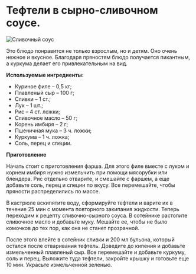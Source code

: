 # Тефтели в сырно-сливочном соусе.

![Сливочный соус](/images/Kulinar/Sous/sliv_sous_008.jpg 'Сливочный соус')

Это блюдо понравится не только взрослым, но и детям. Оно очень нежное и вкусное. Благодаря пряностям блюдо получается пикантным, а куркума делает его привлекательным на вид.

**Используемые ингредиенты:**

- Куриное филе – 0,5 кг;
- Плавленый сыр – 100 г;
- Сливки – 1 ст.;
- Лук – 1 шт.;
- Рис – 4 ст. ложки;
- Сливочное масло – 50 г;
- Корень имбиря – 2 г;
- Пшеничная мука – 3 ч. ложки;
- Куркума – 1 ч. ложка;
- Соль, перец и специи.

**Приготовление**

Начать стоит с приготовления фарша. Для этого филе вместе с луком и корнем имбиря нужно измельчить при помощи мясорубки или блендера. Рис отдельно отварите, и смешайте с фаршем, а еще добавьте соль, перец и специи по вкусу. Все перемешайте, чтобы пряности распределились по массе.

В кастрюле вскипятите воду, сформируйте тефтели и варите их в течение 25 мин с момента повторного закипания жидкости. Теперь переходим к рецепту сливочно-сырного соуса. В сотейнике растопите сливочное масло и добавьте муку. Мешайте ее, чтобы не было комочков до тех пор, как она не станет прозрачной.

После этого влейте в сотейник сливки и 200 мл бульона, который остался после отваривания тефтель. Доведите до кипения и добавьте измельченный плавленый сыр. Все перемешайте и добавьте куркуму, соль и перец. Выложите туда тефтели, закройте крышку и готовьте еще 10 мин. Украсьте измельченной зеленью.
